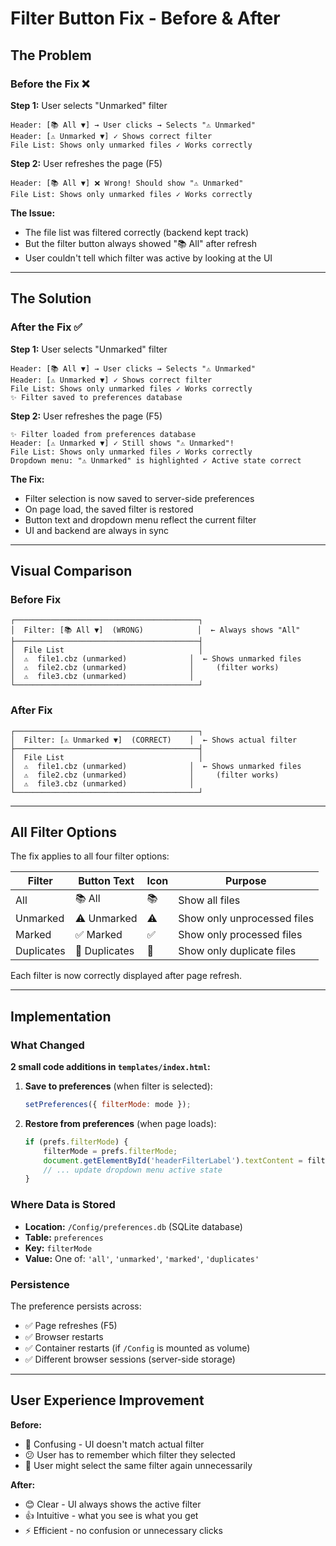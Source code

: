 # Filter Button Fix - Before & After

## The Problem

### Before the Fix ❌

**Step 1:** User selects "Unmarked" filter
```
Header: [📚 All ▼] → User clicks → Selects "⚠️ Unmarked"
Header: [⚠️ Unmarked ▼] ✓ Shows correct filter
File List: Shows only unmarked files ✓ Works correctly
```

**Step 2:** User refreshes the page (F5)
```
Header: [📚 All ▼] ❌ Wrong! Should show "⚠️ Unmarked"
File List: Shows only unmarked files ✓ Works correctly
```

**The Issue:**
- The file list was filtered correctly (backend kept track)
- But the filter button always showed "📚 All" after refresh
- User couldn't tell which filter was active by looking at the UI

---

## The Solution

### After the Fix ✅

**Step 1:** User selects "Unmarked" filter
```
Header: [📚 All ▼] → User clicks → Selects "⚠️ Unmarked"
Header: [⚠️ Unmarked ▼] ✓ Shows correct filter
File List: Shows only unmarked files ✓ Works correctly
✨ Filter saved to preferences database
```

**Step 2:** User refreshes the page (F5)
```
✨ Filter loaded from preferences database
Header: [⚠️ Unmarked ▼] ✓ Still shows "⚠️ Unmarked"!
File List: Shows only unmarked files ✓ Works correctly
Dropdown menu: "⚠️ Unmarked" is highlighted ✓ Active state correct
```

**The Fix:**
- Filter selection is now saved to server-side preferences
- On page load, the saved filter is restored
- Button text and dropdown menu reflect the current filter
- UI and backend are always in sync

---

## Visual Comparison

### Before Fix
```
┌─────────────────────────────────────────┐
│  Filter: [📚 All ▼]  (WRONG)            │  ← Always shows "All"
├─────────────────────────────────────────┤
│  File List                              │
│  ⚠️  file1.cbz (unmarked)              │  ← Shows unmarked files
│  ⚠️  file2.cbz (unmarked)              │     (filter works)
│  ⚠️  file3.cbz (unmarked)              │
└─────────────────────────────────────────┘
```

### After Fix
```
┌─────────────────────────────────────────┐
│  Filter: [⚠️ Unmarked ▼]  (CORRECT)    │  ← Shows actual filter
├─────────────────────────────────────────┤
│  File List                              │
│  ⚠️  file1.cbz (unmarked)              │  ← Shows unmarked files
│  ⚠️  file2.cbz (unmarked)              │     (filter works)
│  ⚠️  file3.cbz (unmarked)              │
└─────────────────────────────────────────┘
```

---

## All Filter Options

The fix applies to all four filter options:

| Filter | Button Text | Icon | Purpose |
|--------|------------|------|---------|
| All | 📚 All | 📚 | Show all files |
| Unmarked | ⚠️ Unmarked | ⚠️ | Show only unprocessed files |
| Marked | ✅ Marked | ✅ | Show only processed files |
| Duplicates | 🔁 Duplicates | 🔁 | Show only duplicate files |

Each filter is now correctly displayed after page refresh.

---

## Implementation

### What Changed

**2 small code additions in `templates/index.html`:**

1. **Save to preferences** (when filter is selected):
   ```javascript
   setPreferences({ filterMode: mode });
   ```

2. **Restore from preferences** (when page loads):
   ```javascript
   if (prefs.filterMode) {
       filterMode = prefs.filterMode;
       document.getElementById('headerFilterLabel').textContent = filterLabels[filterMode];
       // ... update dropdown menu active state
   }
   ```

### Where Data is Stored

- **Location:** `/Config/preferences.db` (SQLite database)
- **Table:** `preferences`
- **Key:** `filterMode`
- **Value:** One of: `'all'`, `'unmarked'`, `'marked'`, `'duplicates'`

### Persistence

The preference persists across:
- ✅ Page refreshes (F5)
- ✅ Browser restarts
- ✅ Container restarts (if `/Config` is mounted as volume)
- ✅ Different browser sessions (server-side storage)

---

## User Experience Improvement

**Before:**
- 🤔 Confusing - UI doesn't match actual filter
- 😕 User has to remember which filter they selected
- 🔄 User might select the same filter again unnecessarily

**After:**
- 😊 Clear - UI always shows the active filter
- 👍 Intuitive - what you see is what you get
- ⚡ Efficient - no confusion or unnecessary clicks

